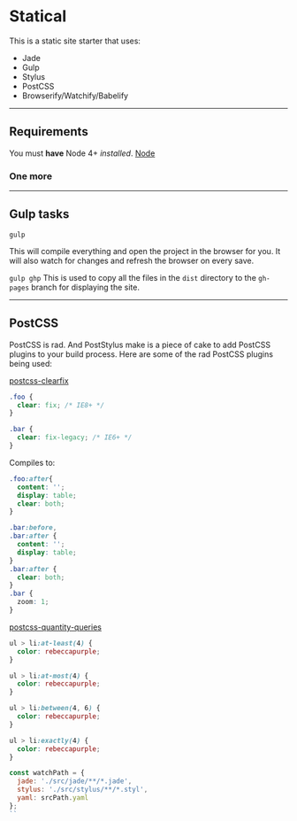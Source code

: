 # Statical
This is a static site starter that uses:

- Jade
- Gulp
- Stylus
- PostCSS
- Browserify/Watchify/Babelify

---
## Requirements

You must **have** Node 4+ *installed*. [Node](https://nodejs.org/en/)


### One more

---

## Gulp tasks

`gulp`

This will compile everything and open the project in the browser for you. It will also watch for changes and refresh the browser on every save.

`gulp ghp`
This is used to copy all the files in the `dist` directory to the `gh-pages` branch for displaying the site.

---
## PostCSS
PostCSS is rad. And PostStylus make is a piece of cake to add PostCSS plugins to your build process. Here are some of the rad PostCSS plugins being used:


[postcss-clearfix](http://github.com/seaneking/postcss-clearfix)

```css
.foo {
  clear: fix; /* IE8+ */
}

.bar {
  clear: fix-legacy; /* IE6+ */
}
```
Compiles to:

```css
.foo:after{
  content: '';
  display: table;
  clear: both;
}

.bar:before,
.bar:after {
  content: '';
  display: table;
}
.bar:after {
  clear: both;
}
.bar {
  zoom: 1;
}
```


[postcss-quantity-queries](https://github.com/pascalduez/postcss-quantity-queries)

```css
ul > li:at-least(4) {
  color: rebeccapurple;
}
```

```css
ul > li:at-most(4) {
  color: rebeccapurple;
}
```

```css
ul > li:between(4, 6) {
  color: rebeccapurple;
}
```

```css
ul > li:exactly(4) {
  color: rebeccapurple;
}
```

```js
const watchPath = {
  jade: './src/jade/**/*.jade',
  stylus: './src/stylus/**/*.styl',
  yaml: srcPath.yaml
};
``
